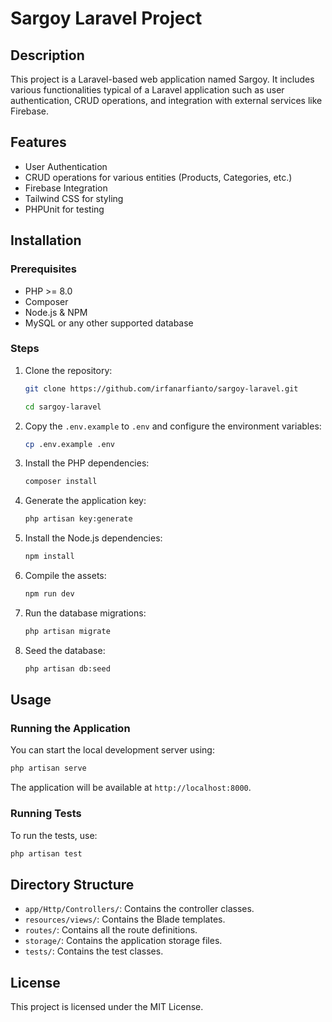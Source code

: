 # Sargoy Laravel Project

## Description

This project is a Laravel-based web application named Sargoy. It includes various functionalities typical of a Laravel application such as user authentication, CRUD operations, and integration with external services like Firebase.

## Features

-   User Authentication
-   CRUD operations for various entities (Products, Categories, etc.)
-   Firebase Integration
-   Tailwind CSS for styling
-   PHPUnit for testing

## Installation

### Prerequisites

-   PHP >= 8.0
-   Composer
-   Node.js & NPM
-   MySQL or any other supported database

### Steps

1. Clone the repository:

    ```sh
    git clone https://github.com/irfanarfianto/sargoy-laravel.git

    cd sargoy-laravel
    ```

2. Copy the `.env.example` to `.env` and configure the environment variables:

    ```sh
    cp .env.example .env
    ```

3. Install the PHP dependencies:

    ```sh
    composer install
    ```

4. Generate the application key:

    ```sh
    php artisan key:generate
    ```

5. Install the Node.js dependencies:

    ```sh
    npm install
    ```

6. Compile the assets:

    ```sh
    npm run dev
    ```

7. Run the database migrations:

    ```sh
    php artisan migrate
    ```

8. Seed the database:
    ```sh
    php artisan db:seed
    ```

## Usage

### Running the Application

You can start the local development server using:

```sh
php artisan serve
```

The application will be available at `http://localhost:8000`.

### Running Tests

To run the tests, use:

```sh
php artisan test
```

## Directory Structure

-   `app/Http/Controllers/`: Contains the controller classes.
-   `resources/views/`: Contains the Blade templates.
-   `routes/`: Contains all the route definitions.
-   `storage/`: Contains the application storage files.
-   `tests/`: Contains the test classes.

## License

This project is licensed under the MIT License.
